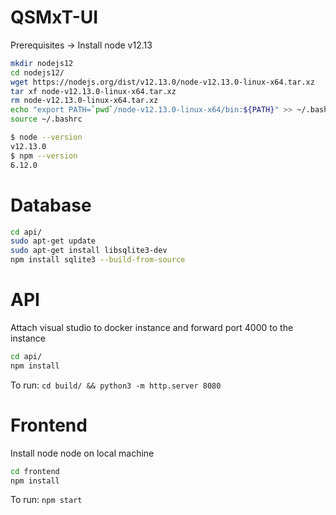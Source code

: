 # QSMxT-UI

Prerequisites -> Install node v12.13

```bash
mkdir nodejs12
cd nodejs12/
wget https://nodejs.org/dist/v12.13.0/node-v12.13.0-linux-x64.tar.xz
tar xf node-v12.13.0-linux-x64.tar.xz
rm node-v12.13.0-linux-x64.tar.xz
echo "export PATH=`pwd`/node-v12.13.0-linux-x64/bin:${PATH}" >> ~/.bashrc
source ~/.bashrc
```

```bash
$ node --version
v12.13.0
$ npm --version
6.12.0
```

# Database
```bash
cd api/
sudo apt-get update
sudo apt-get install libsqlite3-dev
npm install sqlite3 --build-from-source
```

# API

Attach visual studio to docker instance and forward port 4000 to the instance

```bash
cd api/
npm install
```

To run: `cd build/ && python3 -m http.server 8080`

# Frontend

Install node node on local machine

```bash
cd frontend
npm install
```

To run: `npm start`

